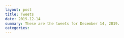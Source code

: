 ```yaml
---
layout: post
title: Tweets
date: 2019-12-14
summary: These are the tweets for December 14, 2019.
categories:
---
```


